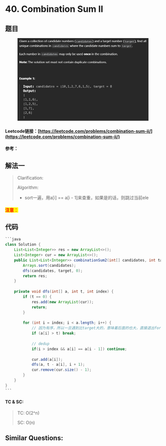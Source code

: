 # 40. Combination Sum II

## 题目

<figure><img src="../../.gitbook/assets/image (2).png" alt=""><figcaption></figcaption></figure>

#### Leetcode链接：[https://leetcode.com/problems/combination-sum-ii/](https://leetcode.com/problems/combination-sum-ii/)

#### 参考：

## 解法一

> Clarification:&#x20;
>
> Algorithm:&#x20;
>
> * sort一遍，用a\[i] == a\[i - 1]来查重，如果是的话，则跳过当前ele

#### <mark style="color:red;">注意：</mark>

## 代码

````java
```java
class Solution {
    List<List<Integer>> res = new ArrayList<>();
    List<Integer> cur = new ArrayList<>();
    public List<List<Integer>> combinationSum2(int[] candidates, int target) {
        Arrays.sort(candidates);
        dfs(candidates, target, 0);
        return res;
    }

    private void dfs(int[] a, int t, int index) {
        if (t == 0) {
            res.add(new ArrayList(cur));
            return;
        }

        for (int i = index; i < a.length; i++) {
            // 因为有序，所以一旦遇到比target大的，意味着后面的也大，直接退出for loop
            if (a[i] > t) break; 

            // dedup
            if(i > index && a[i] == a[i - 1]) continue;

            cur.add(a[i]);
            dfs(a, t - a[i], i + 1);
            cur.remove(cur.size() - 1);
        }
    }
}
```
````

#### TC & SC:&#x20;

> TC: O(2^n)
>
> SC: O(n)

## **Similar Questions:**&#x20;
